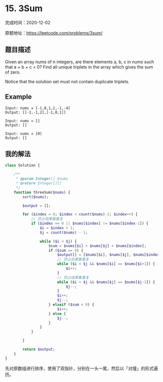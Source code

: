 # 15. 3Sum

完成时间：2020-12-02

原题地址：https://leetcode.com/problems/3sum/

## 题目描述

Given an array nums of n integers, are there elements a, b, c in nums such that a + b + c = 0? Find all unique triplets in the array which gives the sum of zero.

Notice that the solution set must not contain duplicate triplets.

## Example

```
Input: nums = [-1,0,1,2,-1,-4]
Output: [[-1,-1,2],[-1,0,1]]
```

```
Input: nums = []
Output: []
```

```
Input: nums = [0]
Output: []
```

## 我的解法
```php
class Solution {

    /**
     * @param Integer[] $nums
     * @return Integer[][]
     */
    function threeSum($nums) {
        sort($nums);

        $output = [];

        for ($index = 0; $index < count($nums)-2; $index++) {
            // 防止结果集重复
            if ($index == 0 || $nums[$index] != $nums[$index-1]) {
                $i = $index + 1;
                $j = count($nums) - 1;

                while ($i < $j) {
                    $sum = $nums[$i] + $nums[$j] + $nums[$index];
                    if ($sum == 0) {
                        $output[] = [$nums[$i], $nums[$j], $nums[$index]];
                        // 防止结果集重复
                        while ($i < $j && $nums[$i] == $nums[$i+1]) {
                            $i++;
                        }
                        // 防止结果集重复
                        while ($i < $j && $nums[$j] == $nums[$j-1]) {
                            $j--;
                        }
                        $i++;
                        $j--;
                    } elseif ($sum < 0) {
                        $i++;
                    } else {
                        $j--;
                    }                    
                }
            }

        }

        return $output;
    }
}
```

先对原数组进行排序，使用了双指针，分别在一头一尾，然后以「对撞」的形式遍历。
